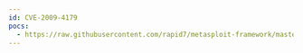 ```yaml
---
id: CVE-2009-4179
pocs:
  - https://raw.githubusercontent.com/rapid7/metasploit-framework/master/modules/exploits/windows/http/hp_nnm_ovalarm_lang.rb
---
```

